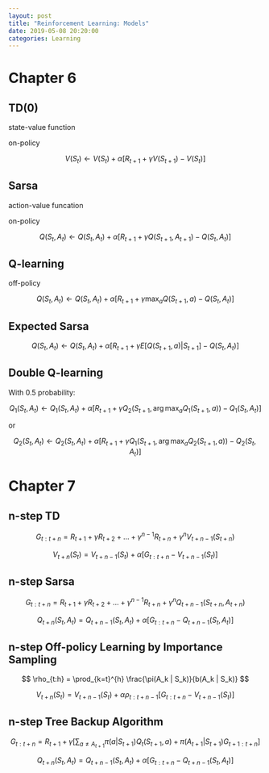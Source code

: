 ```yaml
---
layout: post
title: "Reinforcement Learning: Models"
date: 2019-05-08 20:20:00
categories: Learning
---
```


# Chapter 6

## TD(0)

state-value function

on-policy

$$
V(S_t) \leftarrow V(S_t) + \alpha [R_{t+1} + \gamma V(S_{t+1}) - V(S_t)]
$$

## Sarsa

action-value funcation

on-policy

$$
Q(S_t, A_t) \leftarrow Q(S_t, A_t) + \alpha [R_{t+1} + \gamma Q(S_{t+1}, A_{t+1}) - Q(S_t, A_t)]
$$

## Q-learning

off-policy

$$
Q(S_t, A_t) \leftarrow Q(S_t, A_t) + \alpha [R_{t+1} + \gamma \max_a Q(S_{t+1}, a) - Q(S_t, A_t)]
$$

## Expected Sarsa

$$
Q(S_t, A_t) \leftarrow Q(S_t, A_t) + \alpha [R_{t+1} + \gamma E[Q(S_{t+1}, a) | S_{t+1}] - Q(S_t, A_t)]
$$

## Double Q-learning

With 0.5 probability:

$$
Q_1 (S_t, A_t) \leftarrow Q_1 (S_t, A_t) + \alpha [ R_{t+1} + \gamma Q_2(S_{t+1}, \arg \max_a Q_1(S_{t+1}, a))- Q_1(S_t, A_t)]
$$

or

$$
Q_2 (S_t, A_t) \leftarrow Q_2 (S_t, A_t) + \alpha [ R_{t+1} + \gamma Q_1(S_{t+1}, \arg \max_a Q_2(S_{t+1}, a))- Q_2(S_t, A_t)]
$$


# Chapter 7

## n-step TD

$$
G_{t:t+n} = R_{t+1} + \gamma R_{t+2} + \dots + \gamma^{n-1} R_{t+n} + \gamma^n V_{t+n-1}(S_{t+n})
$$

$$
V_{t+n}(S_t) = V_{t+n-1}(S_t) + \alpha[G_{t:t+n} - V_{t+n-1}(S_t)]
$$


## n-step Sarsa

$$
G_{t:t+n} = R_{t+1} + \gamma R_{t+2} + \dots + \gamma^{n-1} R_{t+n} + \gamma^n Q_{t+n-1}(S_{t+n}, A_{t+n})
$$

$$
Q_{t+n}(S_t, A_t) = Q_{t+n-1}(S_t, A_t) + \alpha [G_{t:t+n} - Q_{t+n-1}(S_t, A_t)]
$$


## n-step Off-policy Learning by Importance Sampling

$$
\rho_{t:h} = \prod_{k=t}^{h} \frac{\pi(A_k | S_k)}{b(A_k | S_k)}
$$

$$
V_{t+n}(S_t) = V_{t+n-1}(S_t) + \alpha \rho_{t:t+n-1} [G_{t:t+n} - V_{t+n-1}(S_t)]
$$


## n-step Tree Backup Algorithm

$$
G_{t:t+n} = R_{t+1} + \gamma [\sum_{a \neq A_{t+1}} \pi(a|S_{t+1}) Q_t(S_{t+1}, a) + \pi(A_{t+1} | S_{t+1}) G_{t+1:t+n} ]
$$

$$
Q_{t+n}(S_t, A_t) = Q_{t+n-1}(S_t, A_t) + \alpha [G_{t:t+n} - Q_{t+n-1}(S_t, A_t)]
$$

